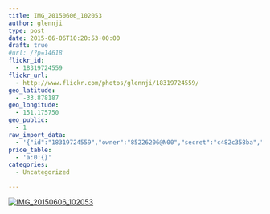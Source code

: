 ```yaml
---
title: IMG_20150606_102053
author: glennji
type: post
date: 2015-06-06T10:20:53+00:00
draft: true
#url: /?p=14618
flickr_id:
  - 18319724559
flickr_url:
  - http://www.flickr.com/photos/glennji/18319724559/
geo_latitude:
  - -33.878187
geo_longitude:
  - 151.175750
geo_public:
  - 1
raw_import_data:
  - '{"id":"18319724559","owner":"85226206@N00","secret":"c482c358ba","server":"484","farm":1,"title":"IMG_20150606_102053","ispublic":0,"isfriend":0,"isfamily":0,"description":{"_content":""},"dateupload":"1433550109","lastupdate":"1433550118","datetaken":"2015-06-06 10:20:53","datetakengranularity":"0","datetakenunknown":"0","ownername":"glennji","tags":"","machine_tags":"","originalsecret":"a3d2990175","originalformat":"jpg","latitude":"-33.878187","longitude":"151.175750","accuracy":"16","context":0,"place_id":"qRcYmO1QUrMZuclZ","woeid":"1094076","geo_is_family":0,"geo_is_friend":0,"geo_is_contact":0,"geo_is_public":0,"media":"photo","media_status":"ready","url_o":"https://farm1.staticflickr.com/484/18319724559_a3d2990175_o.jpg","height_o":"4160","width_o":"3120"}'
price_table:
  - 'a:0:{}'
categories:
  - Uncategorized

---
```

<p class="flickr-image">
  <a href="http://www.flickr.com/photos/glennji/18319724559/" class="flickr-link"><img src="http://i0.wp.com/glennji.com/wp-content/uploads/2015/06/18319724559_a3d2990175_o.jpg?fit=1024%2C1024" width="" height="" alt="IMG_20150606_102053" class="keyring-img" /></a>
</p>
